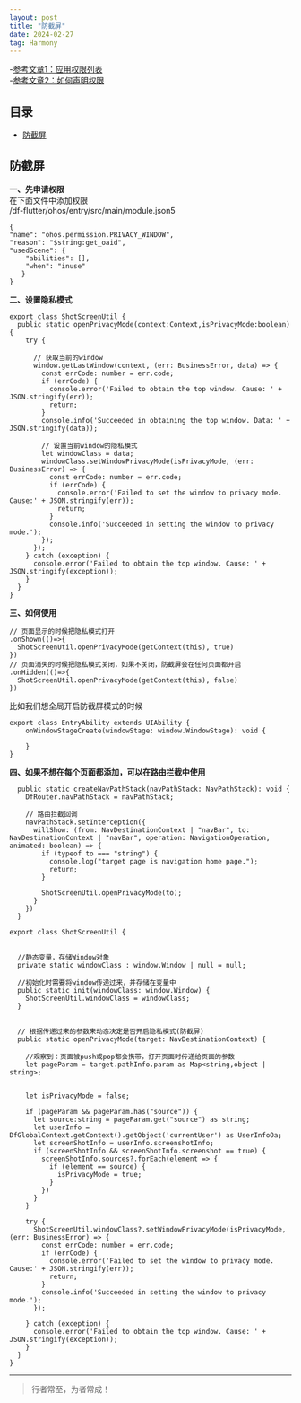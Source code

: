```yaml
---
layout: post
title: "防截屏"
date: 2024-02-27
tag: Harmony
---
```


-[参考文章1：应用权限列表](https://developer.huawei.com/consumer/cn/doc/harmonyos-guides/permissions-for-all-0000001820999669)    
-[参考文章2：如何声明权限](https://developer.huawei.com/consumer/cn/doc/harmonyos-guides/declare-permissions-0000001820999665)    

## 目录
- [防截屏](#content1)   


<!-- ************************************************ -->
## <a id="content1">防截屏</a>


**一、先申请权限**  
在下面文件中添加权限      
/df-flutter/ohos/entry/src/main/module.json5      
```text
{
"name": "ohos.permission.PRIVACY_WINDOW",
"reason": "$string:get_oaid",
"usedScene": {
    "abilities": [],
    "when": "inuse"
   }
}
```

**二、设置隐私模式**  

```text
export class ShotScreenUtil {
  public static openPrivacyMode(context:Context,isPrivacyMode:boolean) {
    try {
      
      // 获取当前的window
      window.getLastWindow(context, (err: BusinessError, data) => {
        const errCode: number = err.code;
        if (errCode) {
          console.error('Failed to obtain the top window. Cause: ' + JSON.stringify(err));
          return;
        }
        console.info('Succeeded in obtaining the top window. Data: ' + JSON.stringify(data));

        // 设置当前window的隐私模式
        let windowClass = data;
        windowClass.setWindowPrivacyMode(isPrivacyMode, (err: BusinessError) => {
          const errCode: number = err.code;
          if (errCode) {
            console.error('Failed to set the window to privacy mode. Cause:' + JSON.stringify(err));
            return;
          }
          console.info('Succeeded in setting the window to privacy mode.');
        });
      });
    } catch (exception) {
      console.error('Failed to obtain the top window. Cause: ' + JSON.stringify(exception));
    }
  }
}
```
   
**三、如何使用**   
```text
// 页面显示的时候把隐私模式打开
.onShown(()=>{
  ShotScreenUtil.openPrivacyMode(getContext(this), true)
})
// 页面消失的时候把隐私模式关闭，如果不关闭，防截屏会在任何页面都开启
.onHidden(()=>{
  ShotScreenUtil.openPrivacyMode(getContext(this), false)
})
```

比如我们想全局开启防截屏模式的时候
```text
export class EntryAbility extends UIAbility {
    onWindowStageCreate(windowStage: window.WindowStage): void {
    
    }
}
```

**四、如果不想在每个页面都添加，可以在路由拦截中使用**   

```text
  public static createNavPathStack(navPathStack: NavPathStack): void {
    DfRouter.navPathStack = navPathStack;
    
    // 路由拦截回调
    navPathStack.setInterception({
      willShow: (from: NavDestinationContext | "navBar", to: NavDestinationContext | "navBar", operation: NavigationOperation, animated: boolean) => {
        if (typeof to === "string") {
          console.log("target page is navigation home page.");
          return;
        }

        ShotScreenUtil.openPrivacyMode(to);
      }
    })
  }
```

```text
export class ShotScreenUtil {
    
    
  //静态变量，存储Window对象
  private static windowClass : window.Window | null = null;
  
  //初始化时需要将window传递过来，并存储在变量中
  public static init(windowClass: window.Window) {
    ShotScreenUtil.windowClass = windowClass;
  }


  // 根据传递过来的参数来动态决定是否开启隐私模式(防截屏)
  public static openPrivacyMode(target: NavDestinationContext) {
  
    //观察到：页面被push或pop都会携带，打开页面时传递给页面的参数
    let pageParam = target.pathInfo.param as Map<string,object | string>;
    
    
    let isPrivacyMode = false;

    if (pageParam && pageParam.has("source")) {
      let source:string = pageParam.get("source") as string;
      let userInfo = DfGlobalContext.getContext().getObject('currentUser') as UserInfoOa;
      let screenShotInfo = userInfo.screenshotInfo;
      if (screenShotInfo && screenShotInfo.screenshot == true) {
        screenShotInfo.sources?.forEach(element => {
          if (element == source) {
            isPrivacyMode = true;
          }
        })
      }
    }

    try {
      ShotScreenUtil.windowClass?.setWindowPrivacyMode(isPrivacyMode, (err: BusinessError) => {
        const errCode: number = err.code;
        if (errCode) {
          console.error('Failed to set the window to privacy mode. Cause:' + JSON.stringify(err));
          return;
        }
        console.info('Succeeded in setting the window to privacy mode.');
      });

    } catch (exception) {
      console.error('Failed to obtain the top window. Cause: ' + JSON.stringify(exception));
    }
  }
}
```




----------
>  行者常至，为者常成！


